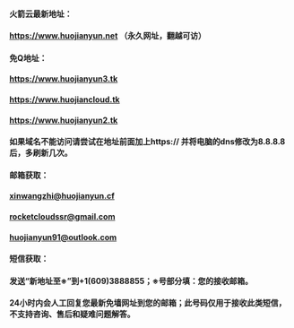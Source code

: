 #### 火箭云最新地址：
#### https://www.huojianyun.net   （永久网址，翻越可访）
#### 免Q地址：
#### https://www.huojianyun3.tk 
#### https://www.huojiancloud.tk
#### https://www.huojianyun2.tk
#### 如果域名不能访问请尝试在地址前面加上https:// 并将电脑的dns修改为8.8.8.8后，多刷新几次。

#### 邮箱获取：
#### xinwangzhi@huojianyun.cf
#### rocketcloudssr@gmail.com
#### huojianyun91@outlook.com

#### 短信获取：
#### 发送“新地址至※”到+1(609)3888855；※号部分填：您的接收邮箱。
#### 24小时内会人工回复您最新免墙网址到您的邮箱；此号码仅用于接收此类短信，不支持咨询、售后和疑难问题解答。
